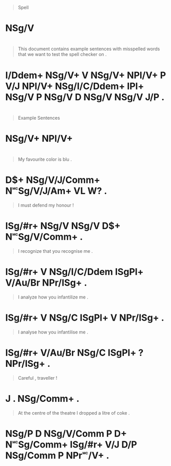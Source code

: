 > Spell
# NSg/V
>
#
> This    document contains example sentences with misspelled words  that          we   want  to test  the spell checker on  .
# I/Ddem+ NSg/V+   V        NSg/V+  NPl/V+    P    V/J        NPl/V+ NSg/I/C/Ddem+ IPl+ NSg/V P  NSg/V D   NSg/V NSg/V   J/P .
>
#
> Example Sentences
# NSg/V+  NPl/V+
>
#
> My  favourite     color        is blu .
# D$+ NSg/V/J/Comm+ N🅪Sg/V/J/Am+ VL W?  .
> I       must  defend my  honour       !
# ISg/#r+ NSg/V NSg/V  D$+ N🅪Sg/V/Comm+ .
> I       recognize that         you    recognise me       .
# ISg/#r+ V         NSg/I/C/Ddem ISgPl+ V/Au/Br   NPr/ISg+ .
> I       analyze how   you    infantilize me       .
# ISg/#r+ V       NSg/C ISgPl+ V           NPr/ISg+ .
> I       analyse how   you    infantilise me       .
# ISg/#r+ V/Au/Br NSg/C ISgPl+ ?           NPr/ISg+ .
> Careful , traveller !
# J       . NSg/Comm+ .
> At    the centre     of the theatre    I       dropped a   litre    of coke    .
# NSg/P D   NSg/V/Comm P  D+  N🅪Sg/Comm+ ISg/#r+ V/J     D/P NSg/Comm P  NPr🅪/V+ .
